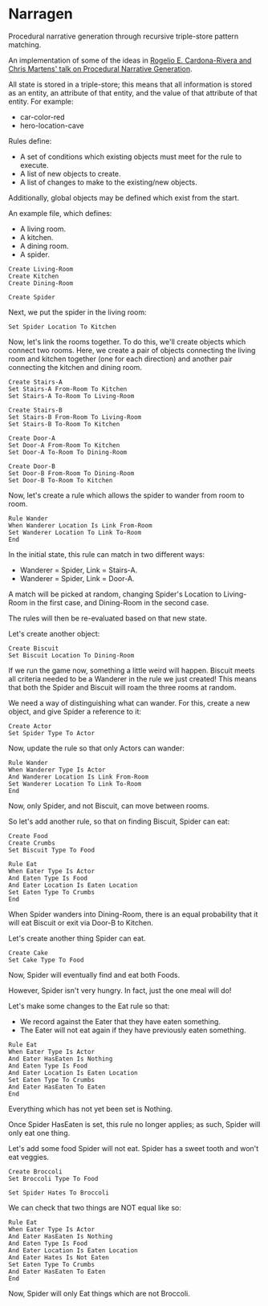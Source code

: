 # Narragen
Procedural narrative generation through recursive triple-store pattern matching.

An implementation of some of the ideas in [Rogelio E. Cardona-Rivera and Chris Martens' talk on Procedural Narrative Generation](https://youtu.be/k2rgzZ2WXKo).

All state is stored in a triple-store; this means that all information is stored
as an entity, an attribute of that entity, and the value of that attribute of 
that entity.  For example:

- car-color-red
- hero-location-cave

Rules define:

- A set of conditions which existing objects must meet for the rule to execute.
- A list of new objects to create.
- A list of changes to make to the existing/new objects.

Additionally, global objects may be defined which exist from the start.

An example file, which defines:

- A living room.
- A kitchen.
- A dining room.
- A spider.

```
Create Living-Room
Create Kitchen
Create Dining-Room

Create Spider
```

Next, we put the spider in the living room:

```
Set Spider Location To Kitchen
```

Now, let's link the rooms together.
To do this, we'll create objects which connect two rooms.
Here, we create a pair of objects connecting the living room and kitchen 
together (one for each direction) and another pair connecting the kitchen and 
dining room.

```
Create Stairs-A
Set Stairs-A From-Room To Kitchen
Set Stairs-A To-Room To Living-Room

Create Stairs-B
Set Stairs-B From-Room To Living-Room
Set Stairs-B To-Room To Kitchen

Create Door-A
Set Door-A From-Room To Kitchen
Set Door-A To-Room To Dining-Room

Create Door-B
Set Door-B From-Room To Dining-Room
Set Door-B To-Room To Kitchen
```

Now, let's create a rule which allows the spider to wander from room to room.

```
Rule Wander
When Wanderer Location Is Link From-Room
Set Wanderer Location To Link To-Room
End
```

In the initial state, this rule can match in two different ways:

- Wanderer = Spider, Link = Stairs-A.
- Wanderer = Spider, Link = Door-A.

A match will be picked at random, changing Spider's Location to Living-Room in 
the first case, and Dining-Room in the second case.

The rules will then be re-evaluated based on that new state.

Let's create another object:

```
Create Biscuit
Set Biscuit Location To Dining-Room
```

If we run the game now, something a little weird will happen.
Biscuit meets all criteria needed to be a Wanderer in the rule we just created!
This means that both the Spider and Biscuit will roam the three rooms at random.

We need a way of distinguishing what can wander.
For this, create a new object, and give Spider a reference to it:

```
Create Actor
Set Spider Type To Actor
```

Now, update the rule so that only Actors can wander:

```
Rule Wander
When Wanderer Type Is Actor
And Wanderer Location Is Link From-Room
Set Wanderer Location To Link To-Room
End
```

Now, only Spider, and not Biscuit, can move between rooms.

So let's add another rule, so that on finding Biscuit, Spider can eat:

```
Create Food
Create Crumbs
Set Biscuit Type To Food

Rule Eat
When Eater Type Is Actor
And Eaten Type Is Food
And Eater Location Is Eaten Location
Set Eaten Type To Crumbs
End
```

When Spider wanders into Dining-Room, there is an equal probability that it will
eat Biscuit or exit via Door-B to Kitchen.

Let's create another thing Spider can eat.

```
Create Cake
Set Cake Type To Food
```

Now, Spider will eventually find and eat both Foods.

However, Spider isn't very hungry.  In fact, just the one meal will do!

Let's make some changes to the Eat rule so that:

- We record against the Eater that they have eaten something.
- The Eater will not eat again if they have previously eaten something.

```
Rule Eat
When Eater Type Is Actor
And Eater HasEaten Is Nothing
And Eaten Type Is Food
And Eater Location Is Eaten Location
Set Eaten Type To Crumbs
And Eater HasEaten To Eaten
End
```

Everything which has not yet been set is Nothing.

Once Spider HasEaten is set, this rule no longer applies; as such, Spider will 
only eat one thing.

Let's add some food Spider will not eat.  Spider has a sweet tooth and won't eat
veggies.

```
Create Broccoli
Set Broccoli Type To Food

Set Spider Hates To Broccoli
```

We can check that two things are NOT equal like so:

```
Rule Eat
When Eater Type Is Actor
And Eater HasEaten Is Nothing
And Eaten Type Is Food
And Eater Location Is Eaten Location
And Eater Hates Is Not Eaten
Set Eaten Type To Crumbs
And Eater HasEaten To Eaten
End
```

Now, Spider will only Eat things which are not Broccoli.
